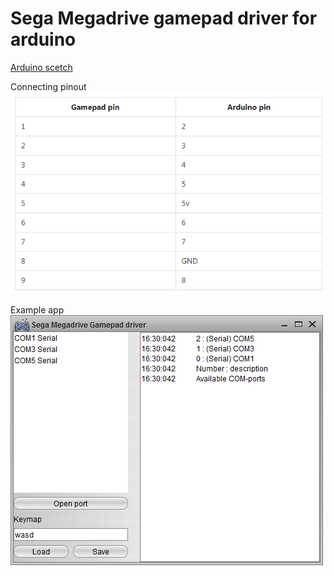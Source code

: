 # Sega Megadrive gamepad driver for arduino

[Arduino scetch](Arduino_project)

Connecting pinout
 ![alt text](docs/0pV605n[1].png "Connecting pinout")


Example app
![alt text](docs/application.png "Example app")
